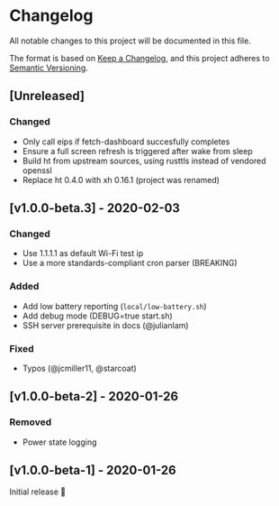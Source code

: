 # Changelog
All notable changes to this project will be documented in this file.

The format is based on [Keep a Changelog](https://keepachangelog.com/en/1.0.0/),
and this project adheres to [Semantic Versioning](https://semver.org/spec/v2.0.0.html).

## [Unreleased]

### Changed

- Only call eips if fetch-dashboard succesfully completes
- Ensure a full screen refresh is triggered after wake from sleep
- Build ht from upstream sources, using rusttls instead of vendored openssl
- Replace ht 0.4.0 with xh 0.16.1 (project was renamed)

## [v1.0.0-beta.3] - 2020-02-03

### Changed

- Use 1.1.1.1 as default Wi-Fi test ip
- Use a more standards-compliant cron parser (BREAKING)

### Added

- Add low battery reporting (`local/low-battery.sh`)
- Add debug mode (DEBUG=true start.sh)
- SSH server prerequisite in docs (@julianlam)

### Fixed

- Typos (@jcmiller11, @starcoat)

## [v1.0.0-beta-2] - 2020-01-26

### Removed

- Power state logging

## [v1.0.0-beta-1] - 2020-01-26

Initial release 🎉
